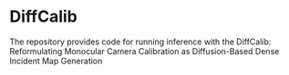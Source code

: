 # DiffCalib
The repository provides code for running inference with the DiffCalib: Reformulating Monocular Camera Calibration as Diffusion-Based Dense Incident Map Generation
